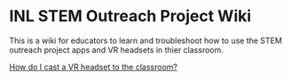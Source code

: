 # INL STEM Outreach Project Wiki
This is a wiki for educators to learn and troubleshoot how to use the STEM outreach project apps and VR headsets in thier classroom.

[How do I cast a VR headset to the classroom?](ClassroomCasting.md)
